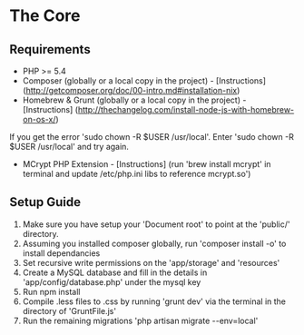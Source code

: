 # The Core

## Requirements
* PHP >= 5.4
* Composer (globally or a local copy in the project) - [Instructions] (http://getcomposer.org/doc/00-intro.md#installation-nix)
* Homebrew & Grunt (globally or a local copy in the project) - [Instructions] (http://thechangelog.com/install-node-js-with-homebrew-on-os-x/)

If you get the error 'sudo chown -R $USER /usr/local'.
Enter 'sudo chown -R $USER /usr/local' and try again.

* MCrypt PHP Extension - [Instructions] (run 'brew install mcrypt' in terminal and update /etc/php.ini libs to reference mcrypt.so')

## Setup Guide

1. Make sure you have setup your 'Document root' to point at the 'public/' directory.
2. Assuming you installed composer globally, run 'composer install -o' to install dependancies
3. Set recursive write permissions on the 'app/storage' and 'resources'
4. Create a MySQL database and fill in the details in 'app/config/database.php' under the mysql key
5. Run npm install
6. Compile .less files to .css by running 'grunt dev' via the terminal in the directory of 'GruntFile.js'
7. Run the remaining migrations 'php artisan migrate --env=local'